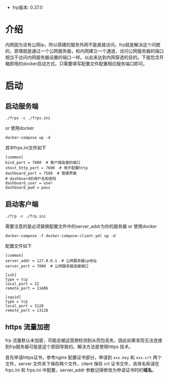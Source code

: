 + frp版本: 0.37.0
# 介绍
内网因为没有公网ip，所以搭建的服务外网不能直接访问。frp就是解决这个问题的，原理就是通过一个公网服务器，和内网建立一个通道，访问公网服务器的端口相当于访问内网服务器设置的端口一样。以此来达到内网穿透的目的。下面包含开箱即用的docker启动方式。只需要填写配置文件配置相应服务端口即可。
# 启动
## 启动服务端

```
./frps -c ./frps.ini
```
or 使用docker
```
docker-compose up -d
```
其中frps.ini文件如下
```
[common]
bind_port = 7000  # 客户端连接的端口
vhost_http_port = 7600  # 用于配置http
dashboard_port = 7500  # 管理界面
# dashboard的用户名和密码
dashboard_user = user
dashboard_pwd = pass
```

## 启动客户端

```
./frp -c ./frp.ini
```
需要注意的是必须替换配置文件中的server_addr为你的服务器
or 使用docker
```
docker-compose -f docker-compose-client.yml up -d
```
配置文件如下
```
[common]
server_addr = 127.0.0.1  # 公网服务器ip地址
server_port = 7000  # 公网服务器连接端口

[ssh]
type = tcp
local_port = 22
remote_port = 11406

[squid]
type = tcp
local_port = 3128
remote_port = 13128
```

## https 流量加密

frp 流量默认未加密，可能会被运营商检测到从而包丢失，因此如果发现无法连接到frp服务器可能是这个原因导致的。解决方法是使用https 技术。

首先申请https证书，参考nginx 配置证书部分，申请到 `xxx.key` 和 `xxx.crt` 两个文件，server 文件夹下保存两个文件，client 保存 crt 证书文件，具体名称请在frpc.ini 和 frps.ini 中配置，server_addr 参数记得修改为申请证书时的**域名**。